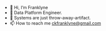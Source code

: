- 👋 Hi, I’m Franklyne
- 👀 Data Platform Engineer.
- 👀 Systems are just throw-away-artifact.
- 📫 How to reach me ckfranklyne@gmail.com

<!---
Franklyne-Kibet/Franklyne-Kibet is a ✨ special ✨ repository because its `README.md` (this file) appears on your GitHub profile.
You can click the Preview link to take a look at your changes.
--->
